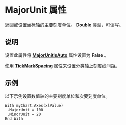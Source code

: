 
# MajorUnit 属性

返回或设置坐标轴的主要刻度单位。 **Double** 类型，可读写。


## 说明

设置此属性将 **[MajorUnitIsAuto](6eda8012-2ef3-d23b-bace-e2695a5e80f5.md)** 属性设置为 **False** 。

使用 **[TickMarkSpacing](5c8abc42-b0bc-882d-ebdf-7125a92b121b.md)** 属性来设置分类轴上刻度线间距。


## 示例

以下示例设置数值轴的主要刻度单位和次要刻度单位。


```
With myChart.Axes(xlValue) 
 .MajorUnit = 100 
 .MinorUnit = 20 
End With
```

